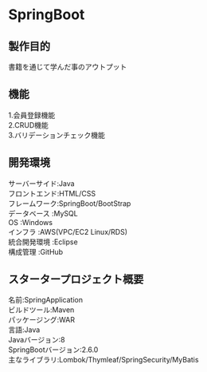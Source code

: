 # SpringBoot
## 製作目的  
書籍を通じて学んだ事のアウトプット
## 機能  
1.会員登録機能  
2.CRUD機能  
3.バリデーションチェック機能  
## 開発環境  
サーバーサイド:Java  
フロントエンド:HTML/CSS  
フレームワーク:SpringBoot/BootStrap  
データベース  :MySQL  
OS            :Windows  
インフラ      :AWS(VPC/EC2 Linux/RDS)  
統合開発環境  :Eclipse  
構成管理      :GitHub  
## スタータープロジェクト概要
名前:SpringApplication  
ビルドツール:Maven  
パッケージング:WAR  
言語:Java  
Javaバージョン:8  
SpringBootバージョン:2.6.0  
主なライブラリ:Lombok/Thymleaf/SpringSecurity/MyBatis  
